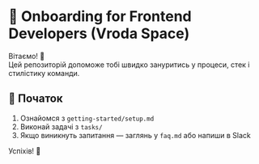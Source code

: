 # 🧩 Onboarding for Frontend Developers (Vroda Space)

Вітаємо! 👋  
Цей репозиторій допоможе тобі швидко зануритись у процеси, стек і стилістику команди.

## 🚀 Початок
1. Ознайомся з `getting-started/setup.md`
2. Виконай задачі з `tasks/`
3. Якщо виникнуть запитання — заглянь у `faq.md` або напиши в Slack

Успіхів! 💪
